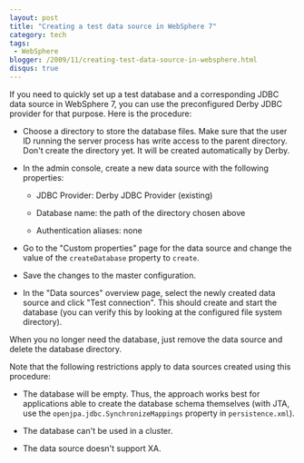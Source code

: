 ```yaml
---
layout: post
title: "Creating a test data source in WebSphere 7"
category: tech
tags:
 - WebSphere
blogger: /2009/11/creating-test-data-source-in-websphere.html
disqus: true
---
```


If you need to quickly set up a test database and a corresponding JDBC data source in WebSphere 7,
you can use the preconfigured Derby JDBC provider for that purpose. Here is the procedure:

*   Choose a directory to store the database files. Make sure that the user ID running the server
    process has write access to the parent directory. Don't create the directory yet. It will be
    created automatically by Derby.

*   In the admin console, create a new data source with the following properties:

    *   JDBC Provider: Derby JDBC Provider (existing)
    
    *   Database name: the path of the directory chosen above
    
    *   Authentication aliases: none
    
*   Go to the "Custom properties" page for the data source and change the value of the
    `createDatabase` property to `create`.

*   Save the changes to the master configuration.

*   In the "Data sources" overview page, select the newly created data source and click
    "Test connection". This should create and start the database (you can verify this by looking
    at the configured file system directory).

When you no longer need the database, just remove the data source and delete the database directory.

Note that the following restrictions apply to data sources created using this procedure:

*   The database will be empty. Thus, the approach works best for applications able to create the
    database schema themselves (with JTA, use the `openjpa.jdbc.SynchronizeMappings` property in 
    `persistence.xml`).

*   The database can't be used in a cluster.

*   The data source doesn't support XA.
